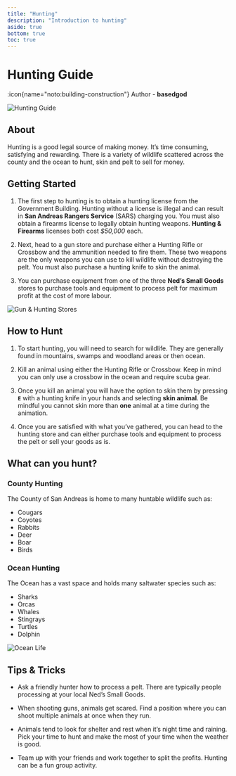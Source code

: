 ```yaml
---
title: "Hunting"
description: "Introduction to hunting"
aside: true
bottom: true
toc: true
---
```


# Hunting Guide

:icon{name="noto:building-construction"} Author - **basedgod**

![Hunting Guide](https://i.imgur.com/Pbmws0j.png)


## About
Hunting is a good legal source of making money. It’s time consuming, satisfying and rewarding. There is a variety of wildlife scattered across the county and the ocean to hunt, skin and pelt to sell for money.


## Getting Started

1. The first step to hunting is to obtain a hunting license from the Government Building. Hunting without a license is illegal and can result in **San Andreas Rangers Service** (SARS) charging you. You must also obtain a firearms license to legally obtain hunting weapons. **Hunting & Firearms** licenses both cost *$50,000* each. 

2. Next, head to a gun store and purchase either a Hunting Rifle or Crossbow and the ammunition needed to fire them. These two weapons are the only weapons you can use to kill wildlife without destroying the pelt. You must also purchase a hunting knife to skin the animal.

3. You can purchase equipment from one of the three **Ned’s Small Goods** stores to purchase tools and equipment to process pelt for maximum profit at the cost of more labour. 

![Gun & Hunting Stores](https://i.imgur.com/akw1JUX.png)


## How to Hunt

1. To start hunting, you will need to search for wildlife. They are generally found in mountains, swamps and woodland areas or then ocean. 

2. Kill an animal using either the Hunting Rifle or Crossbow. Keep in mind you can only use a crossbow in the ocean and require scuba gear.

3. Once you kill an animal you will have the option to skin them by pressing **`E`** with a hunting knife in your hands and selecting **skin animal**. Be mindful you cannot skin more than **one** animal at a time during the animation. 

4. Once you are satisfied with what you’ve gathered, you can head to the hunting store and can either purchase tools and equipment to process the pelt or sell your goods as is. 


## What can you hunt?
### County Hunting
The County of San Andreas is home to many huntable wildlife such as:
- Cougars
- Coyotes
- Rabbits
- Deer
- Boar
- Birds

### Ocean Hunting
The Ocean has a vast space and holds many saltwater species such as:
- Sharks
- Orcas
- Whales
- Stingrays
- Turtles
- Dolphin


![Ocean Life](https://i.imgur.com/ciePpUw.png)


## Tips & Tricks

- Ask a friendly hunter how to process a pelt. There are typically people processing at your local Ned’s Small Goods.

- When shooting guns, animals get scared. Find a position where you can shoot multiple animals at once when they run.

- Animals tend to look for shelter and rest when it’s night time and raining. Pick your time to hunt and make the most of your time when the weather is good. 

- Team up with your friends and work together to split the profits. Hunting can be a fun group activity.


